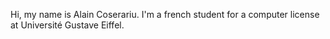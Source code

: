 Hi, my name is Alain Coserariu. I'm a french student for a computer license at Université Gustave Eiffel.
